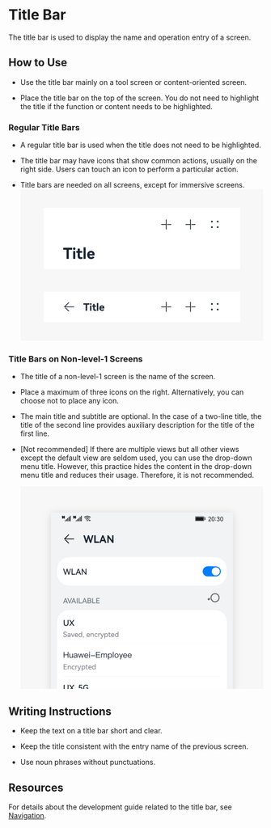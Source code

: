 # Title Bar


The title bar is used to display the name and operation entry of a screen.


## How to Use

- Use the title bar mainly on a tool screen or content-oriented screen.

- Place the title bar on the top of the screen. You do not need to highlight the title if the function or content needs to be highlighted.


### Regular Title Bars

- A regular title bar is used when the title does not need to be highlighted.


- The title bar may have icons that show common actions, usually on the right side. Users can touch an icon to perform a particular action.

- Title bars are needed on all screens, except for immersive screens.
  ![appbar_sub_3](figures/appbar_sub_3.png)


### Title Bars on Non-level-1 Screens

- The title of a non-level-1 screen is the name of the screen.
- Place a maximum of three icons on the right. Alternatively, you can choose not to place any icon.
- The main title and subtitle are optional. In the case of a two-line title, the title of the second line provides auxiliary description for the title of the first line.
- [Not recommended] If there are multiple views but all other views except the default view are seldom used, you can use the drop-down menu title. However, this practice hides the content in the drop-down menu title and reduces their usage. Therefore, it is not recommended.
  
  ![app_bar_1_copy_3-backup_2](figures/app_bar_1_copy_3-backup_2.png)


## Writing Instructions

- Keep the text on a title bar short and clear.

- Keep the title consistent with the entry name of the previous screen.

- Use noun phrases without punctuations.


## Resources

For details about the development guide related to the title bar, see [Navigation](../../application-dev/reference/arkui-ts/ts-basic-components-navigation.md).

